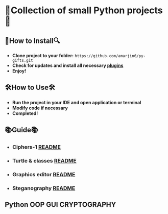 # 🐍Collection of small Python projects🐍

## 🔎**How to Install**🔍
* **Clone project to your folder:** `https://github.com/amarjin6/py-gifts.git`
* **Check for updates and install all necessary [plugins](https://github.com/amarjin6/py-gifts/requirements)**
* **Enjoy!**

## 🛠**How to Use**🛠
* **Run the project in your IDE and open application or terminal**
* **Modify code if necessary**
* **Completed!**

## 📚**Guide**📚
* ### **Ciphers-1** [**README**](https://github.com/amarjin6/py-gifts/tree/master/ciphers-v1)

* ### **Turtle & classes** [**README**](https://github.com/amarjin6/py-gifts/tree/master/turtle%20%26%20classes)

* ### **Graphics editor** [**README**](https://github.com/amarjin6/py-gifts/tree/master/graphics%20editor)

* ### **Steganography** [**README**](https://github.com/amarjin6/py-gifts/tree/master/steganography)

## Python OOP GUI CRYPTOGRAPHY
